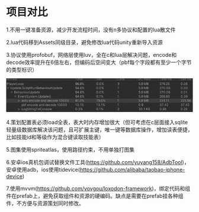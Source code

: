 # 项目对比

1.不用一键准备资源，减少开发流程时间，没有n多协议和配置的lua散文件

2.lua代码移到Assets同级目录，避免修改lua代码unity重新导入资源

3.协议使用profobuf，网络层使用luv，全在c和lua层解决问题，encode和decode效率提升在6倍左右，但编码后空间变大（pbf每个字段都有至少一个字节的类型标识）

![1639643931129.png](image/aotu-goh/1639643931129.png)

4.策划配置表必须load全表，表大时内存增加很大（但可考虑在c层面接入sqlite轻量级数据库解决该问题，且可扩展主键，唯一键等数据库操作，增加读表便捷，比如技能id和等级作为混合键读取技能表）

5.图集使用spriteatlas，使用路径约束，不用单独打图集

6.安卓ios真机包调试替换文件工具(https://github.com/yuyang158/AdbTool)，安卓使用adb，ios使用tidevice(https://github.com/alibaba/taobao-iphone-device)

7.使用mvvm(https://github.com/vovgou/loxodon-framework)，绑定代码和组件在prefab上，避免获取组件和资源的硬编码。缺点是需要在prefab挂各种组件，不方便与资源策划同时修改。

